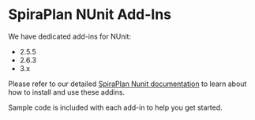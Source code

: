 # SpiraPlan NUnit Add-Ins

We have dedicated add-ins for NUnit:

- 2.5.5
- 2.6.3
- 3.x

Please refer to our detailed [SpiraPlan Nunit documentation](https://spiradoc.inflectra.com/Unit-Testing-Integration/Integrating-with-NUnit/) to learn about how to install and use these addins.

Sample code is included with each add-in to help you get started.
